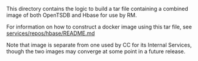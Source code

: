 This directory contains the logic to build a tar file containing a combined image
of both OpenTSDB and Hbase for use by RM.

For information on how to construct a docker image using this tar file, see
[services/repos/hbase/README.md](../hbase/README.md)

Note that image is separate from one used by CC for its Internal Services,
though the two images may converge at some point in a future release.

